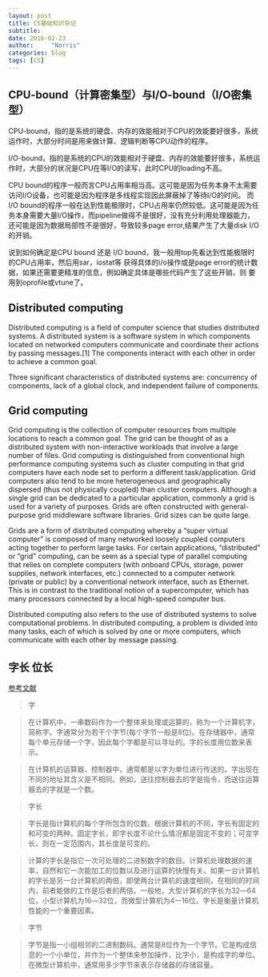 ```yaml
---
layout: post
title: CS基础知识杂记
subtitle: 
date: 2016-02-23
author:     "Norris"
categories: blog
tags: [CS]
---
```


## CPU-bound（计算密集型）与I/O-bound（I/O密集型）

CPU-bound，指的是系统的硬盘、内存的效能相对于CPU的效能要好很多，系统运作时，大部分时间是用来做计算、逻辑判断等CPU动作的程序。

I/O-bound，指的是系统的CPU的效能相对于硬盘、内存的效能要好很多，系统运作时，大部分的状况是CPU在等I/O的读写，此时CPU的loading不高。

CPU bound的程序一般而言CPU占用率相当高。这可能是因为任务本身不太需要访问I/O设备，也可能是因为程序是多线程实现因此屏蔽掉了等待I/O的时间。
而I/O bound的程序一般在达到性能极限时，CPU占用率仍然较低。这可能是因为任务本身需要大量I/O操作，而pipeline做得不是很好，没有充分利用处理器能力，还可能是因为数据局部性不是很好，导致较多page error,结果产生了大量disk I/O的开销。

说到如何确定是CPU bound 还是 I/O bound，我一般用top先看达到性能极限时的CPU占用率，然后用sar，iostat等
获得具体的i/o操作或是page error的统计数据，如果还需要更精准的信息，例如确定具体是哪些代码产生了这些开销，则
要用到oprofile或vtune了。

## Distributed computing

Distributed computing is a field of computer science that studies distributed systems. A distributed system is a software system in which components located on networked computers communicate and coordinate their actions by passing messages.[1] The components interact with each other in order to achieve a common goal. 

Three significant characteristics of distributed systems are: concurrency of components, lack of a global clock, and independent failure of components.

## Grid computing

Grid computing is the collection of computer resources from multiple locations to reach a common goal. The grid can be thought of as a distributed system with non-interactive workloads that involve a large number of files. Grid computing is distinguished from conventional high performance computing systems such as cluster computing in that grid computers have each node set to perform a different task/application. Grid computers also tend to be more heterogeneous and geographically dispersed (thus not physically coupled) than cluster computers. Although a single grid can be dedicated to a particular application, commonly a grid is used for a variety of purposes. Grids are often constructed with general-purpose grid middleware software libraries. Grid sizes can be quite large.

Grids are a form of distributed computing whereby a “super virtual computer” is composed of many networked loosely coupled computers acting together to perform large tasks. For certain applications, “distributed” or “grid” computing, can be seen as a special type of parallel computing that relies on complete computers (with onboard CPUs, storage, power supplies, network interfaces, etc.) connected to a computer network (private or public) by a conventional network interface, such as Ethernet. This is in contrast to the traditional notion of a supercomputer, which has many processors connected by a local high-speed computer bus.

Distributed computing also refers to the use of distributed systems to solve computational problems. In distributed computing, a problem is divided into many tasks, each of which is solved by one or more computers, which communicate with each other by message passing.

## 字长 位长

[参考文献](http://baike.baidu.com/link?url=dGBlpa1uWtWKLICOPRAj4SASw9F8OscKG6gtj37zA9iNCKb9PhAAKkSzMPbRuDOmqP0bEhFvOf1WE71NGqEsVq)

> 字

>在计算机中，一串数码作为一个整体来处理或运算的，称为一个计算机字，简称字。字通常分为若干个字节(每个字节一般是8位)。在存储器中，通常每个单元存储一个字，因此每个字都是可以寻址的。字的长度用位数来表示。

>在计算机的运算器、控制器中，通常都是以字为单位进行传送的。字出现在不同的地址其含义是不相同。例如，送往控制器去的字是指令，而送往运算器去的字就是一个数。

> 字长

>字长是指计算机的每个字所包含的位数。根据计算机的不同，字长有固定的和可变的两种。固定字长，即字长度不论什么情况都是固定不变的；可变字长，则在一定范围内，其长度是可变的。

>计算的字长是指它一次可处理的二进制数字的数目。计算机处理数据的速率，自然和它一次能加工的位数以及进行运算的快慢有关。如果一台计算机的字长是另一台计算机的两倍，即使两台计算机的速度相同，在相同的时间内，前者能做的工作是后者的两倍。一般地，大型计算机的字长为32―64位，小型计算机为16―32位，而微型计算机为4一16位。字长是衡量计算机性能的一个重要因素。

>字节

>字节是指一小组相邻的二进制数码。通常是8位作为一个字节。它是构成信息的一个小单位，并作为一个整体来参加操作，比字小，是构成字的单位。在微型计算机中，通常用多少字节来表示存储器的存储容量。